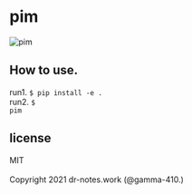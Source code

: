 # pim
![pim](https://user-images.githubusercontent.com/88177671/142451462-328134e0-3b2b-49b2-88ca-c1e33c976eb7.jpg)

## How to use.
run1. <code>$ pip install -e .</code><br>
run2. <code>$ pim</code>

## license
MIT
<br><br>
Copyright 2021 dr-notes.work (@gamma-410.)
